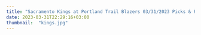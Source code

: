 ```yaml
---
title: "Sacramento Kings at Portland Trail Blazers 03/31/2023 Picks & Preview"
date: 2023-03-31T22:29:16+03:00
thumbnail:  "kings.jpg"
---
```


